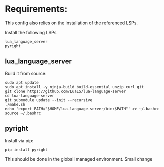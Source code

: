 # Requirements:
This config also relies on the installation of the referenced LSPs.

Install the following LSPs
```
lua_language_server
pyright
```

## lua_language_server
Build it from source:
```
sudo apt update
sudo apt install -y ninja-build build-essential unzip curl git
git clone https://github.com/LuaLS/lua-language-server
cd lua-language-server
git submodule update --init --recursive
./make.sh
echo 'export PATH="$HOME/lua-language-server/bin:$PATH"' >> ~/.bashrc
source ~/.bashrc
```

## pyright
Install via pip:
```
pip install pyright
```
This should be done in the globall managed environment.
Small change
